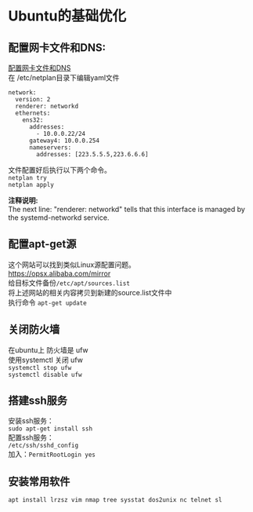 # Ubuntu的基础优化
## 配置网卡文件和DNS:<br>
[配置网卡文件和DNS](https://www.configserverfirewall.com/ubuntu-linux/configure-ubuntu-server-static-ip-address/)<br>
在 /etc/netplan目录下编辑yaml文件<br>
```shell
network:
  version: 2
  renderer: networkd
  ethernets:
    ens32:
      addresses:
        - 10.0.0.22/24
      gateway4: 10.0.0.254
      nameservers:
        addresses: [223.5.5.5,223.6.6.6]
```
文件配置好后执行以下两个命令。<br>
``netplan try``<br>
``netplan apply``<br>

**注释说明:**<br>
The next line: "renderer: networkd" tells that this interface is managed by the systemd-networkd service.<br>

## 配置apt-get源
这个网站可以找到类似Linux源配置问题。<br>
https://opsx.alibaba.com/mirror<br>
给目标文件备份``/etc/apt/sources.list``<br>
将上述网站的相关内容拷贝到新建的source.list文件中<br>
执行命令 ``apt-get update``<br>



## 关闭防火墙
在ubuntu上 防火墙是 ufw<br>
使用systemctl 关闭 ufw<br>
``systemctl stop ufw``<br>
``systemctl disable ufw``<br>


## 搭建ssh服务
安装ssh服务：<br>
``sudo apt-get install ssh``<br>
配置ssh服务：<br>
``/etc/ssh/sshd_config``<br>
加入：``PermitRootLogin yes``<br>

## 安装常用软件
``apt install lrzsz vim nmap tree sysstat dos2unix nc telnet sl``
